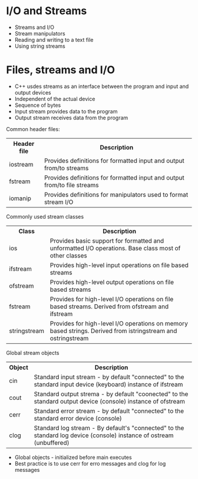 # I/O and Streams

<ul>
    <li>Streams and I/O</li>
    <li>Stream manipulators</li>
    <li>Reading and writing to a text file</li>
    <li>Using string streams</li>
</ul>

# Files, streams and I/O

<ul>
    <li>C++ usdes streams as an interface between the program and input and output devices</li>
    <li>Independent of the actual device</li>
    <li>Sequence of bytes</li>
    <li>Input stream provides data to the program</li>
    <li>Output stream receives data from the program</li>
</ul>

Common header files:

<table>
    <tr>
        <th>Header file</th>
        <th>Description</th>
    </tr>
    <tr>
        <td>iostream</td>
        <td>Provides definitions for formatted input and output from/to streams</td>
    </tr>
    <tr>
        <td>fstream</td>
        <td>Provides definitions for formatted input and output from/to file streams</td>
    </tr>
    <tr>
        <td>iomanip</td>
        <td>Provides definitions for manipulators used to format stream I/O</td>
    </tr>
</table>

Commonly used stream classes

<table>
    <tr>
        <th>Class</th>
        <th>Description</th>
    </tr>
    <tr>
        <td>ios</td>
        <td>Provides basic support for formatted and unformatted I/O operations. Base class most of other classes</td>
    </tr>
    <tr>
        <td>ifstream</td>
        <td>Provides high-level input operations on file based streams</td>
    </tr>
    <tr>
        <td>ofstream</td>
        <td>Provides high-level output operations on file based streams</td>
    </tr>
    <tr>
        <td>fstream</td>
        <td>Provides for high-level I/O operations on file based streams. Derived from ofstream and ifstream</td>
    </tr>
    <tr>
        <td>stringstream</td>
        <td>Provides for high-level I/O operations on memory based strings. Derived from istringstream and ostringstream</td>
    </tr>
</table>

Global stream objects

<table>
    <tr>
        <th>Object</th>
        <th>Description</th>
    </tr>
    <tr>
        <td>cin</td>
        <td>Standard input stream - by default "connected" to the standard input device (keyboard) instance of ifstream</td>
    </tr>
    <tr>
        <td>cout</td>
        <td>Standard output strema - by default "coonected" to the standard output device (console) instance of ofstream</td>
    </tr>
    <tr>
        <td>cerr</td>
        <td>Standard error stream - by default "connected" to the standard error device (console)</td>
    </tr>
    <tr>
        <td>clog</td>
        <td>Standard log stream - By default's "connected" to the standard log device (console) instance of ostream (unbuffered)</td>
    </tr>
</table>

<ul>
    <li>Global objects - initialized before main executes</li>
    <li>Best practice is to use cerr for erro messages and clog for log messages</li>
</ul>